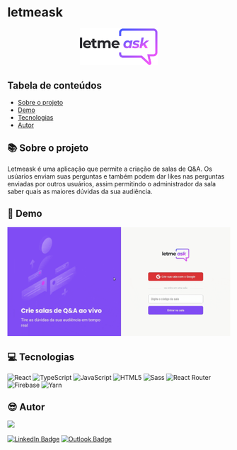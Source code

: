 # letmeask

<div align="center">
  <img src="src/assets/images/logo.svg" alt="Letmeask Logo" width="35%" />
</div>

## Tabela de conteúdos

* [Sobre o projeto](#books-sobre-o-projeto)
* [Demo](#art-demo)
* [Tecnologias](#computer-tecnologias)
* [Autor](#sunglasses-autor)

## :books: Sobre o projeto

Letmeask é uma aplicação que permite a criação de salas de Q&A. Os usúarios enviam suas perguntas e também podem dar likes nas perguntas enviadas por outros usuários, assim permitindo o administrador da sala saber quais as maiores dúvidas da sua audiência.

## :art: Demo

![Letmeask Demo](.github/letmeask-demonstration.gif)

## :computer: Tecnologias

![React](https://img.shields.io/badge/-React-20232a?style=for-the-badge&logo=react)
![TypeScript](https://img.shields.io/badge/-TypeScript-3178c6?style=for-the-badge&logo=typescript&logoColor=white)
![JavaScript](https://img.shields.io/badge/-JavaScript-f7df1e?style=for-the-badge&logo=javascript&logoColor=black)
![HTML5](https://img.shields.io/badge/-HTML5-e34f26?style=for-the-badge&logo=html5&logoColor=white)
![Sass](https://img.shields.io/badge/-Sass-cc6699?style=for-the-badge&logo=sass&logoColor=white)
![React Router](https://img.shields.io/badge/-React_Router-ca4245?style=for-the-badge&logo=react-router&logoColor=white)
![Firebase](https://img.shields.io/badge/-Firebase-ffca28?style=for-the-badge&logo=firebase&logoColor=black)
![Yarn](https://img.shields.io/badge/-Yarn-2c8ebb?style=for-the-badge&logo=yarn&logoColor=white)

## :sunglasses: Autor

<a href="https://github.com/joaopedasilva">
  <img src="https://avatars.githubusercontent.com/u/56516539?v=4" width="100px;" />
</a>

[![LinkedIn Badge](https://img.shields.io/badge/-João_Pedro_Evangelista-0a66c2?style=flat-square&logo=linkedin)](https://www.linkedin.com/in/joao-pedro-evangelista-da-silva/) [![Outlook Badge](https://img.shields.io/badge/-jpevangelistadasilva@outlook.com-0078d4?style=flat-square&logo=microsoft-outlook)](mailto:jpevangelistadasilva@outlook.com)
